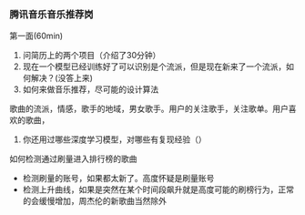 ### 腾讯音乐音乐推荐岗

第一面(60min)

1. 问简历上的两个项目（介绍了30分钟）
2. 现在一个模型已经训练好了可以识别是个流派，但是现在新来了一个流派，如何解决？(没答上来)
3. 如何来做音乐推荐，尽可能的设计算法

歌曲的流派，情感，歌手的地域，男女歌手。用户的关注歌手，关注歌单。用户喜欢的歌曲，

1. 你还用过哪些深度学习模型，对哪些有复现经验（）

如何检测通过刷量进入排行榜的歌曲

- 检测刷量的账号，如果都太新了。高度怀疑是刷量账号
- 检测上升曲线，如果是突然在某个时间段飙升就是高度可能的刷榜行为，正常的会缓慢增加，周杰伦的新歌曲当然除外

